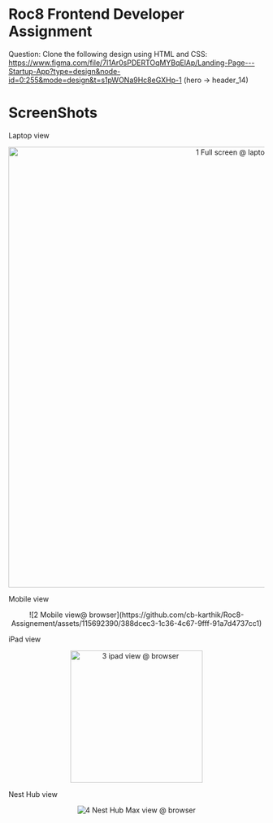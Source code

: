 # Roc8 Frontend Developer Assignment 

Question: Clone the following design using HTML and CSS: https://www.figma.com/file/7l1Ar0sPDERTOqMYBqElAp/Landing-Page---Startup-App?type=design&node-id=0:255&mode=design&t=s1pWONa9Hc8eGXHp-1 (hero -> header_14)

# ScreenShots 

Laptop view
<div align="center">
<img width="866" alt="1 Full screen @ laptop" src="https://github.com/cb-karthik/Roc8-Assignement/assets/115692390/3a60d8a0-cecc-487f-b560-d23a2f4d3b9c">
</div>

Mobile view
<div align="center">
  ![2  Mobile view@ browser](https://github.com/cb-karthik/Roc8-Assignement/assets/115692390/388dcec3-1c36-4c67-9fff-91a7d4737cc1)
 </div>

iPad view
<div align="center">
<img width="260" alt="3 ipad view @ browser" src="https://github.com/cb-karthik/Roc8-Assignement/assets/115692390/73d5b8ce-c673-4931-bd0f-649820188b6c">

</div>

Nest Hub view
<div align="center">

![4 Nest Hub Max view @ browser](https://github.com/cb-karthik/Roc8-Assignement/assets/115692390/4be67e8d-2fd3-44dc-be48-4786735eb17e)

</div>
